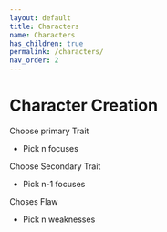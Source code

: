 ```yaml
---
layout: default
title: Characters
name: Characters
has_children: true
permalink: /characters/
nav_order: 2
---
```


# Character Creation

Choose primary Trait

- Pick n focuses

Choose Secondary Trait

- Pick n-1 focuses

Choses Flaw

- Pick n weaknesses